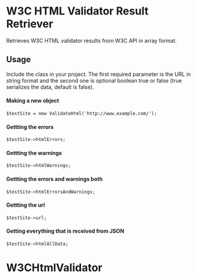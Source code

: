 W3C HTML Validator Result Retriever
===
Retrieves W3C HTML validator results from W3C API in array format.

Usage
------
Include the class in your project. The first required parameter is the URL in string format
and the second one is optional boolean true or false (true serializes the data, default is false).

#### Making a new object
```
$testSite = new ValidateHtml('http://www.example.com/');
```

#### Gettting the errors
```
$testSite->htmlErrors;
```

#### Gettting the warnings
```
$testSite->htmlWarnings;
```

#### Gettting the errors and warnings both
```
$testSite->htmlErrorsAndWarnings;
```

#### Gettting the url
```
$testSite->url;
```

#### Getting everything that is received from JSON
```
$testSite->htmlAllData;
```

# W3CHtmlValidator
